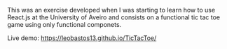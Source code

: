 This was an exercise developed when I was starting to learn how to use React.js at the University of Aveiro and consists on a functional tic tac toe game using only functional componets.

Live demo: https://leobastos13.github.io/TicTacToe/
